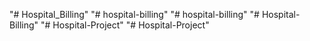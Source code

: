 "# Hospital_Billing" 
"# hospital-billing" 
"# hospital-billing" 
"# Hospital-Billing" 
"# Hospital-Project" 
"# Hospital-Project" 
